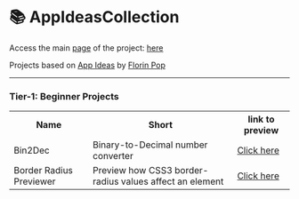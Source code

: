 # 📚 AppIdeasCollection
Access the main <a target="blank_" href="https://sartori-dev.github.io/AppIdeasCollection/">page</a> of the project: <a target="blank_" href="https://sartori-dev.github.io/AppIdeasCollection/">here</a>

Projects based on <a href="https://github.com/florinpop17/app-ideas">App Ideas</a> by <a href="https://github.com/florinpop17">Florin Pop</a>

<hr>
<h3>
Tier-1: Beginner Projects
</h3>
<table>
<tr>
<th>Name</th>
<th>Short</th>
<th>link to preview</th>
</tr>
<tr>
<td>Bin2Dec</td>	
<td>Binary-to-Decimal number converter</td>	
<td><a target="blank_" href="https://sartori-dev.github.io/AppIdeasCollection/TIer%201/01.%20Bin2Dec/">Click here</a></td>
</tr>
  <tr>
<td>Border Radius Previewer</td>	
<td>Preview how CSS3 border-radius values affect an element</td>	
<td><a target="blank_" href="https://sartori-dev.github.io/AppIdeasCollection/TIer%201/02.%20Border%20Radius%20Previewer/">Click here</a></td>
</tr>
</table>
